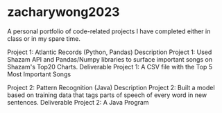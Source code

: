 # zacharywong2023

A personal portfolio of code-related projects I have completed either in class or in my spare time.

Project 1: Atlantic Records (Python, Pandas)
Description Project 1: Used Shazam API and Pandas/Numpy libraries to surface important songs on Shazam's Top20 Charts.
Deliverable Project 1: A CSV file with the Top 5 Most Important Songs 

Project 2: Pattern Recognition (Java)
Description Project 2: Built a model based on training data that tags parts of speech of every word in new sentences.
Deliverable Project 2: A Java Program
